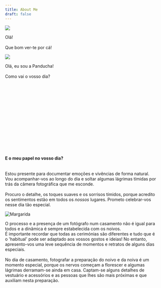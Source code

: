 ```yaml
---
title: About Me
draft: false
---
```



![](/images/uploads/4q8a2311.jpg)


<section class="section-undefined-aligned">

Olá!\
\
Que bom ver-te por cá!
</section>

![](/images/uploads/4q8a1910.jpg)

Olá, eu sou a Panducha!\
\
Como vai o vosso dia?

\
\
\
\
\
\
\
\
\
\
\
\
\
\
**E o meu papel no vosso dia?**\
\
\
Estou presente para documentar emoções e vivências de forma natural. Vou acompanhar-vos ao longo do dia e soltar algumas lágrimas tímidas por trás da câmera fotográfica que me esconde.\
\
Procuro o detalhe, os toques suaves e os sorrisos tímidos, porque acredito os sentimentos estão em todos os *nossos* lugares. Prometo celebrar-vos nesse dia tão especial.

</section>

![Margarida](/images/margarida_drawing.png)


<section class="section-top-aligned">



O processo e a presença de um fotógrafo num casamento não é igual para todos e a dinâmica é sempre estabelecida com os noivos.\
É importante recordar que todas as cerimónias são diferentes e tudo que é o 'habitual' pode ser adaptado aos vossos gostos e ideias! No entanto, apresento-vos uma leve sequência de momentos e retratos de alguns dias especiais.\
\
No dia de casamento, fotografar a preparação do noivo e da noiva é um momento especial, porque os nervos começam a florescer e algumas lágrimas derramam-se ainda em casa. Captam-se alguns detalhes de vestuário e acessórios e as pessoas que lhes são mais próximas e que auxiliam nesta preparação.


</section>
